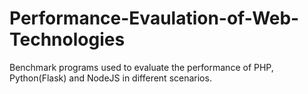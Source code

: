 # Performance-Evaulation-of-Web-Technologies
Benchmark programs used to evaluate the performance of PHP, Python(Flask) and NodeJS in different scenarios.
